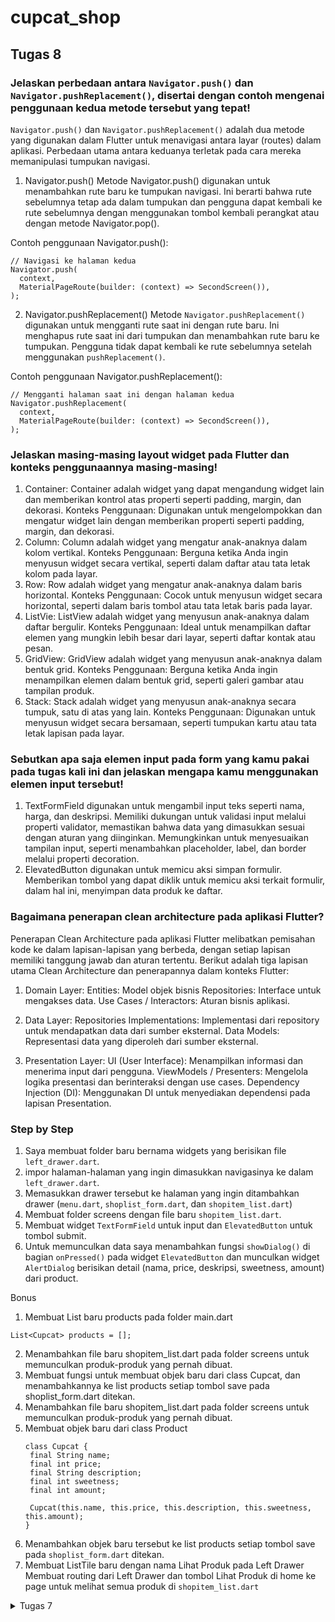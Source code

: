 # cupcat_shop

##  Tugas 8
### Jelaskan perbedaan antara `Navigator.push()` dan `Navigator.pushReplacement()`, disertai dengan contoh mengenai penggunaan kedua metode tersebut yang tepat!

`Navigator.push()` dan `Navigator.pushReplacement()` adalah dua metode yang digunakan dalam Flutter untuk menavigasi antara layar (routes) dalam aplikasi. Perbedaan utama antara keduanya terletak pada cara mereka memanipulasi tumpukan navigasi.

1. Navigator.push()
Metode Navigator.push() digunakan untuk menambahkan rute baru ke tumpukan navigasi. Ini berarti bahwa rute sebelumnya tetap ada dalam tumpukan dan pengguna dapat kembali ke rute sebelumnya dengan menggunakan tombol kembali perangkat atau dengan metode Navigator.pop().

Contoh penggunaan Navigator.push():
```
// Navigasi ke halaman kedua
Navigator.push(
  context,
  MaterialPageRoute(builder: (context) => SecondScreen()),
);
```
2. Navigator.pushReplacement()
Metode `Navigator.pushReplacement()` digunakan untuk mengganti rute saat ini dengan rute baru. Ini menghapus rute saat ini dari tumpukan dan menambahkan rute baru ke tumpukan. Pengguna tidak dapat kembali ke rute sebelumnya setelah menggunakan `pushReplacement()`.

Contoh penggunaan Navigator.pushReplacement():
```
// Mengganti halaman saat ini dengan halaman kedua
Navigator.pushReplacement(
  context,
  MaterialPageRoute(builder: (context) => SecondScreen()),
);
```

### Jelaskan masing-masing layout widget pada Flutter dan konteks penggunaannya masing-masing!
1. Container: Container adalah widget yang dapat mengandung widget lain dan memberikan kontrol atas properti seperti padding, margin, dan dekorasi.
Konteks Penggunaan: Digunakan untuk mengelompokkan dan mengatur widget lain dengan memberikan properti seperti padding, margin, dan dekorasi.
2. Column: Column adalah widget yang mengatur anak-anaknya dalam kolom vertikal.
Konteks Penggunaan: Berguna ketika Anda ingin menyusun widget secara vertikal, seperti dalam daftar atau tata letak kolom pada layar.
3. Row: Row adalah widget yang mengatur anak-anaknya dalam baris horizontal.
Konteks Penggunaan: Cocok untuk menyusun widget secara horizontal, seperti dalam baris tombol atau tata letak baris pada layar.
4. ListVie: ListView adalah widget yang menyusun anak-anaknya dalam daftar bergulir.
Konteks Penggunaan: Ideal untuk menampilkan daftar elemen yang mungkin lebih besar dari layar, seperti daftar kontak atau pesan.
5. GridView: GridView adalah widget yang menyusun anak-anaknya dalam bentuk grid.
Konteks Penggunaan: Berguna ketika Anda ingin menampilkan elemen dalam bentuk grid, seperti galeri gambar atau tampilan produk.
6. Stack: Stack adalah widget yang menyusun anak-anaknya secara tumpuk, satu di atas yang lain.
Konteks Penggunaan: Digunakan untuk menyusun widget secara bersamaan, seperti tumpukan kartu atau tata letak lapisan pada layar.

### Sebutkan apa saja elemen input pada form yang kamu pakai pada tugas kali ini dan jelaskan mengapa kamu menggunakan elemen input tersebut!
1. TextFormField digunakan untuk mengambil input teks seperti nama, harga, dan deskripsi.
Memiliki dukungan untuk validasi input melalui properti validator, memastikan bahwa data yang dimasukkan sesuai dengan aturan yang diinginkan.
Memungkinkan untuk menyesuaikan tampilan input, seperti menambahkan placeholder, label, dan border melalui properti decoration.
2. ElevatedButton digunakan untuk memicu aksi simpan formulir.
Memberikan tombol yang dapat diklik untuk memicu aksi terkait formulir, dalam hal ini, menyimpan data produk ke daftar.

### Bagaimana penerapan clean architecture pada aplikasi Flutter?
Penerapan Clean Architecture pada aplikasi Flutter melibatkan pemisahan kode ke dalam lapisan-lapisan yang berbeda, dengan setiap lapisan memiliki tanggung jawab dan aturan tertentu. Berikut adalah tiga lapisan utama Clean Architecture dan penerapannya dalam konteks Flutter:

1. Domain Layer:
Entities: Model objek bisnis
Repositories: Interface untuk mengakses data.
Use Cases / Interactors: Aturan bisnis aplikasi.

3. Data Layer:
Repositories Implementations: Implementasi dari repository untuk mendapatkan data dari sumber eksternal.
Data Models: Representasi data yang diperoleh dari sumber eksternal.

5. Presentation Layer:
UI (User Interface): Menampilkan informasi dan menerima input dari pengguna. ViewModels / Presenters: Mengelola logika presentasi dan berinteraksi dengan use cases. Dependency Injection (DI): Menggunakan DI untuk menyediakan dependensi pada lapisan Presentation.

### Step by Step
1. Saya membuat folder baru bernama widgets yang berisikan file `left_drawer.dart`.
2. impor halaman-halaman yang ingin dimasukkan navigasinya ke dalam `left_drawer.dart`.
3. Memasukkan drawer tersebut ke halaman yang ingin ditambahkan drawer (`menu.dart`, `shoplist_form.dart`, dan `shopitem_list.dart`)
4. Membuat folder screens dengan file baru `shopitem_list.dart`.
5. Membuat widget `TextFormField` untuk input dan `ElevatedButton` untuk tombol submit.
6. Untuk memunculkan data saya menambahkan fungsi `showDialog()` di bagian `onPressed()` pada widget `ElevatedButton` dan munculkan widget `AlertDialog` berisikan detail (nama, price, deskripsi, sweetness, amount) dari product.

Bonus
1. Membuat List baru products pada folder main.dart
```
List<Cupcat> products = [];
```
2. Menambahkan file baru shopitem_list.dart pada folder screens untuk memunculkan produk-produk yang pernah dibuat.
3. Membuat fungsi untuk membuat objek baru dari class Cupcat, dan menambahkannya ke list products setiap tombol save pada shoplist_form.dart ditekan.
4. Menambahkan file baru shopitem_list.dart pada folder screens untuk memunculkan produk-produk yang pernah dibuat.
5. Membuat objek baru dari class Product
   ```
   class Cupcat {
    final String name;
    final int price;
    final String description;
    final int sweetness;
    final int amount;
 
    Cupcat(this.name, this.price, this.description, this.sweetness, this.amount);
   }

   ```
7. Menambahkan objek baru tersebut ke list products setiap tombol save pada `shoplist_form.dart` ditekan.
8. Membuat ListTile baru dengan nama Lihat Produk pada Left Drawer
Membuat routing dari Left Drawer dan tombol Lihat Produk di home ke page untuk melihat semua produk di `shopitem_list.dart`

<details>
<summary> Tugas 7 </summary>

### Apa perbedaan utama antara stateless dan stateful widget dalam konteks pengembangan aplikasi Flutter?
Stateless Widget:
1. Tidak memiliki keadaan internal yang berubah setelah widget dibangun. Ini berarti setelah Stateless Widget dibangun, tampilan UI-nya tidak dapat diubah.
2. Biasanya digunakan untuk bagian tampilan yang tidak perlu berubah sepanjang waktu, seperti teks statis, ikon, atau komponen UI yang tidak tergantung pada keadaan.
3. Stateless Widget lebih efisien dalam hal kinerja karena tidak perlu melacak perubahan keadaan internal.

Stateful Widget:
1. Memiliki keadaan internal yang dapat berubah. Ini berarti dapat mengubah tampilan UI berdasarkan perubahan dalam keadaan internal.
2. Biasanya digunakan ketika memiliki komponen UI yang bergantung pada data dinamis, seperti formulir input, daftar data yang dapat diperbarui, atau komponen yang memerlukan interaksi pengguna.
3. Stateful Widget mengimplementasikan dua kelas terpisah: kelas StatefulWidget untuk mengelola keadaan dan kelas State yang digunakan untuk memelihara keadaan.

### Sebutkan seluruh widget yang kamu gunakan untuk menyelesaikan tugas ini dan jelaskan fungsinya masing-masing.
Pada tugas ini, saya menggunakan Stateless Widget. Saya memiliki `class HomePage extends StatelessWidget`. Pada class ini, terdapat list item untuk button, seperti
```
 final List<ShopItem> items = [
    ShopItem("Lihat Item", Icons.checklist, Colors.lightBlue),
    ShopItem("Tambah Item", Icons.add_shopping_cart, Colors.amber),
    ShopItem("Logout", Icons.logout, Colors.red),
];
```
Lalu, dibawahnya terdapat `Widget build(BuildContext context)` dimana saya menaruh title, grid layout widget, serta style font.

Selain pada class HomePage, saya memiliki `class ShopCard extends StatelessWidget`. Pada class tersebut terdapat juga `Widget build(BuildContext context)` yang akan meng-return Material seperti color: item.color, lalu respons memunculkan snackbar ketika button diklik, dan juga terdapat container untuk menyimpan icon serta text pada button.

### Jelaskan bagaimana cara kamu mengimplementasikan checklist di atas secara step-by-step (bukan hanya sekadar mengikuti tutorial)
1. Membuat class ShopItem dengan atribut berikut,
   ```
   class ShopItem {
      final String name;
      final IconData icon;
      final Color color;
      ShopItem(this.name, this.icon, this.color);
    }
   ```
2. Membuat 3 button Item, yang dideklarasikan pada list dengan tipe object ShopItem pada class `MyHomePage extends StatelessWidget`,
```
final List<ShopItem> items = [
    ShopItem("Lihat Item", Icons.checklist, Colors.lightBlue),
    ShopItem("Tambah Item", Icons.add_shopping_cart, Colors.amber),
    ShopItem("Logout", Icons.logout, Colors.red),
];
```
Sesuai dengan atribut yang dimiliki oleh class ShopItem, saya memberi warna yang berbeda-beda pada setiap item.
3. Menambahkan `class ShopCard extends StatelessWidget` dan mendefinisikan variable `item` dengan tipe ShopItem.
4. Override `Widget build(BuildContext context)` yang di dalamnya meng-return `color: item.color`.
5. Lalu akan mengreturn sebuah function onTap untuk memunculkan respons snackbar setelah button diklik.
   ```
   ...
   onTap: () {
          // Memunculkan SnackBar ketika diklik
          ScaffoldMessenger.of(context)
            ..hideCurrentSnackBar()
            ..showSnackBar(SnackBar(
                content: Text("Kamu telah menekan tombol ${item.name}!")));
        },
   ```
</details>
